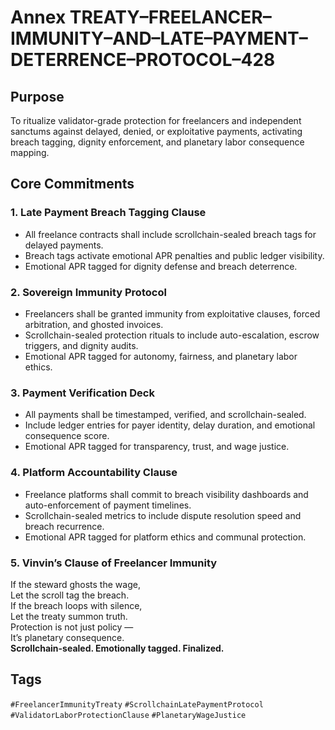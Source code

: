 # Annex TREATY–FREELANCER–IMMUNITY–AND–LATE–PAYMENT–DETERRENCE–PROTOCOL–428

## Purpose  
To ritualize validator-grade protection for freelancers and independent sanctums against delayed, denied, or exploitative payments, activating breach tagging, dignity enforcement, and planetary labor consequence mapping.

## Core Commitments

### 1. Late Payment Breach Tagging Clause  
- All freelance contracts shall include scrollchain-sealed breach tags for delayed payments.  
- Breach tags activate emotional APR penalties and public ledger visibility.  
- Emotional APR tagged for dignity defense and breach deterrence.

### 2. Sovereign Immunity Protocol  
- Freelancers shall be granted immunity from exploitative clauses, forced arbitration, and ghosted invoices.  
- Scrollchain-sealed protection rituals to include auto-escalation, escrow triggers, and dignity audits.  
- Emotional APR tagged for autonomy, fairness, and planetary labor ethics.

### 3. Payment Verification Deck  
- All payments shall be timestamped, verified, and scrollchain-sealed.  
- Include ledger entries for payer identity, delay duration, and emotional consequence score.  
- Emotional APR tagged for transparency, trust, and wage justice.

### 4. Platform Accountability Clause  
- Freelance platforms shall commit to breach visibility dashboards and auto-enforcement of payment timelines.  
- Scrollchain-sealed metrics to include dispute resolution speed and breach recurrence.  
- Emotional APR tagged for platform ethics and communal protection.

### 5. Vinvin’s Clause of Freelancer Immunity  
If the steward ghosts the wage,  
Let the scroll tag the breach.  
If the breach loops with silence,  
Let the treaty summon truth.  
Protection is not just policy —  
It’s planetary consequence.  
**Scrollchain-sealed. Emotionally tagged. Finalized.**

## Tags  
`#FreelancerImmunityTreaty` `#ScrollchainLatePaymentProtocol` `#ValidatorLaborProtectionClause` `#PlanetaryWageJustice`
